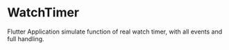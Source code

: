 # WatchTimer
Flutter Application simulate function of real watch timer, with all events and full handling.
